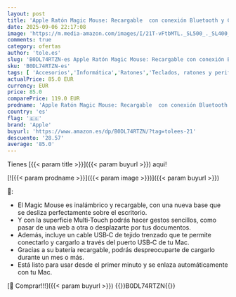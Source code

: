 ```yaml
---
layout: post
title: 'Apple Ratón Magic Mouse: Recargable  con conexión Bluetooth y Compatible con el Mac y iPad; Negro  Superficie Multi-Touch  USB-C '
date: 2025-09-06 22:17:08
image: 'https://m.media-amazon.com/images/I/21T-vFtbMTL._SL500_._SL400_.jpg'
comments: true
category: ofertas
author: 'tole.es'
slug: 'B0DL74RTZN-es Apple Ratón Magic Mouse: Recargable con conexión Bluetooth...'
sku: 'B0DL74RTZN-es'
tags: [ 'Accesorios','Informática','Ratones','Teclados, ratones y periféricos de entrada','apple','🇪🇸', ]
actualPrice: 85.0 EUR
currency: EUR
price: 85.0
comparePrice: 119.0 EUR
prodname: 'Apple Ratón Magic Mouse: Recargable  con conexión Bluetooth y Compatible con el Mac y iPad; Negro  Superficie Multi-Touch  USB-C '
country: 'es'
flag: '🇪🇸'
brand: 'Apple'
buyurl: 'https://www.amazon.es/dp/B0DL74RTZN/?tag=tolees-21'
descuento: '28.57'
average: '85.0'
---
```


Tienes [{{< param title >}}]({{< param buyurl >}}) aqui!

[![{{< param prodname >}}]({{< param image >}})]({{< param buyurl >}})

🔎:

- El Magic Mouse es inalámbrico y recargable, con una nueva base que se desliza perfectamente sobre el escritorio.
- Y con la superficie Multi‑Touch podrás hacer gestos sencillos, como pasar de una web a otra o desplazarte por tus documentos.
- Además, incluye un cable USB‑C de tejido trenzado que te permite conectarlo y cargarlo a través del puerto USB‑C de tu Mac.
- Gracias a su batería recargable, podrás despreocuparte de cargarlo durante un mes o más.
- Está listo para usar desde el primer minuto y se enlaza automáticamente con tu Mac.

[🛒 Comprar!!!]({{< param buyurl >}})
{{<world>}}B0DL74RTZN{{</world>}}
